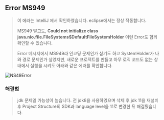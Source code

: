 ## Error MS949

> 이 에러는 IntelliJ 에서 확인하였습니다. eclipse에서는 정상 작동합니다.
>
> MS949 말고도, **Could not initialize class java.nio.file.FileSystems$DefaultFileSystemHolder** 이런 Error도 함께 확인할 수 있습니다.
>
> Error 메시지에서 MS949라 인코딩 문제인가 싶기도 하고 SystemHolder가 나와 경로 문제인가 싶었지만, 새로운 프로젝트를 만들고 아무 로직 코드도 없는 상태에서 실행을 시켜도 아래와 같은 에러를 확인합니다.

![NS49Error](https://user-images.githubusercontent.com/22608825/98330164-1efe2c80-203d-11eb-8160-1c88fb9fd628.PNG)



### 해결법

> jdk 문제일 가능성이 높습니다. 전 jdk8을 사용하였으며 삭제 후 jdk 11을 재설치 후 Project Structure의 SDK과 language level을 11로 변경한 뒤 해결됬습니다.
